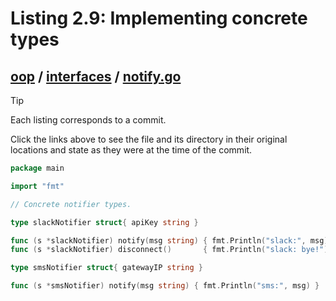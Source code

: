 # Listing 2.9: Implementing concrete types

## [oop](https://github.com/inancgumus/gobyexample/blob/533d230c640d9153052d189df97c7074c6b416da/oop) / [interfaces](https://github.com/inancgumus/gobyexample/blob/533d230c640d9153052d189df97c7074c6b416da/oop/interfaces) / [notify.go](https://github.com/inancgumus/gobyexample/blob/533d230c640d9153052d189df97c7074c6b416da/oop/interfaces/notify.go)

> [!TIP]
> Each listing corresponds to a commit.
>
> Click the links above to see the file and its directory in their original locations and state as they were at the time of the commit.

```go
package main

import "fmt"

// Concrete notifier types.

type slackNotifier struct{ apiKey string }

func (s *slackNotifier) notify(msg string) { fmt.Println("slack:", msg) }
func (s *slackNotifier) disconnect()       { fmt.Println("slack: bye!") }

type smsNotifier struct{ gatewayIP string }

func (s *smsNotifier) notify(msg string) { fmt.Println("sms:", msg) }
```


